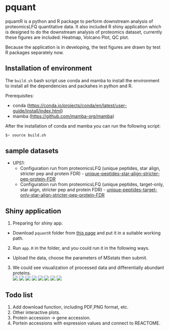 # pquant

pquantR is a python and R package to perform downstream analysis of proteomicsLFQ quantitative data. It also included R shiny application which is designed to do the downstream analysis of proteomics dataset, currently these figures are included: Heatmap, Volcano Plot, QC plot.<br>

Because the application is in developing, the test figures are drawn by test R packages separately now.<br>

## Installation of environment

The `build.sh` bash script use conda and mamba to install the environment to install all the dependencies and packahes in python and R.

Prerequisites:

- conda (https://conda.io/projects/conda/en/latest/user-guide/install/index.html)
- mamba (https://github.com/mamba-org/mamba)

After the installation of conda and mamba you can run the following script:

```bash
$> source build.sh
```
## sample datasets

- UPS1:
  - Configuration run from proteomicsLFQ  (unique peptides, star align, stricter pep and protein FDR) - [unique-peptides-star-align-stricter-pep-protein-FDR](https://ftp.pride.ebi.ac.uk/pride/data/proteomes/ups1/unique-peptides-star-align-stricter-pep-protein-FDR/proteomics_lfq/)
  - Configuration run from proteomicsLFQ  (unique peptides, target-only, star align, stricter pep and protein FDR) - [unique-peptides-target-only-star-align-stricter-pep-protein-FDR]()


## Shiny application

1. Preparing  for shiny app.<br>
* Download `pquantR` folder from [this page](https://github.com/Douerww/pquantR/tree/main/pquant) and put it in a suitable working path.
2. Run `app.R` in the folder, and you could run it in the following ways.<br>
* Upload the data, choose the parameters of MSstats then submit.<br>
3. We could see visualization of processed data and differentially abundant proteins.<br>
![](https://github.com/Douerww/pquantR/blob/main/img/home.png)
![](https://github.com/Douerww/pquantR/blob/main/img/data-1.png)
![](https://github.com/Douerww/pquantR/blob/main/img/data-2.png)
![](https://github.com/Douerww/pquantR/blob/main/img/data-3.png)
![](https://github.com/Douerww/pquantR/blob/main/img/msstats-1.png)
![](https://github.com/Douerww/pquantR/blob/main/img/msstats-2.png)
![](https://github.com/Douerww/pquantR/blob/main/img/dynamic-1.png)
![](https://github.com/Douerww/pquantR/blob/main/img/dynamic-2.png)


## Todo list
1. Add download function, including PDF,PNG format, etc.<br>
2. Other interactive plots.<br>
3. Protein accession -> gene accession.<br>
4. Portein accessions with expression values and connect to REACTOME.<br>
